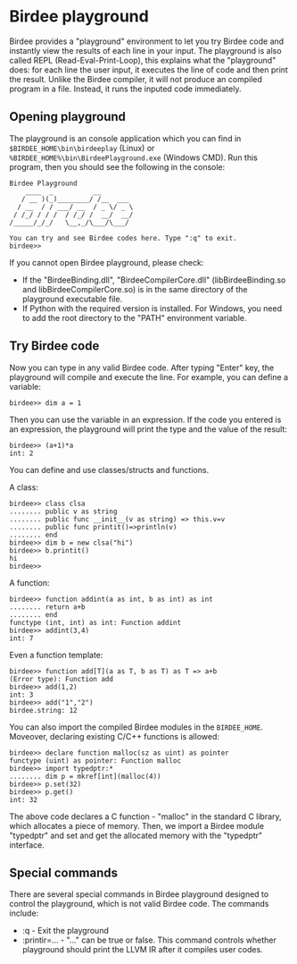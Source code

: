 # Birdee playground

Birdee provides a "playground" environment to let you try Birdee code and instantly view the results of each line in your input. The playground is also called REPL (Read-Eval-Print-Loop), this explains what the "playground" does: for each line the user input, it executes the line of code and then print the result. Unlike the Birdee compiler, it will not produce an compiled program in a file. Instead, it runs the inputed code immediately.

## Opening playground

The playground is an console application which you can find in `$BIRDEE_HOME\bin\birdeeplay` (Linux) or `%BIRDEE_HOME%\bin\BirdeePlayground.exe` (Windows CMD). Run this program, then you should see the following in the console:

```
Birdee Playground
    ____  _          __
   / __ )(_)________/ /__  ___
  / __  / / ___/ __  / _ \/ _ \
 / /_/ / / /  / /_/ /  __/  __/
/_____/_/_/   \__,_/\___/\___/

You can try and see Birdee codes here. Type ":q" to exit.
birdee>>
```

If you cannot open Birdee playground, please check:

 * If the "BirdeeBinding.dll", "BirdeeCompilerCore.dll" (libBirdeeBinding.so and libBirdeeCompilerCore.so) is in the same directory of the playground executable file.
 * If Python with the required version is installed. For Windows, you need to add the root directory to the "PATH" environment variable.


## Try Birdee code

Now you can type in any valid Birdee code. After typing "Enter" key, the playground will compile and execute the line. For example, you can define a variable:

```
birdee>> dim a = 1
```

Then you can use the variable in an expression. If the code you entered is an expression, the playground will print the type and the value of the result:

```
birdee>> (a+1)*a
int: 2
```

You can define and use classes/structs and functions.

A class:

```
birdee>> class clsa
........ public v as string
........ public func __init__(v as string) => this.v=v
........ public func printit()=>println(v)
........ end
birdee>> dim b = new clsa("hi")
birdee>> b.printit()
hi
birdee>>
```

A function:

```
birdee>> function addint(a as int, b as int) as int
........ return a+b
........ end
functype (int, int) as int: Function addint
birdee>> addint(3,4)
int: 7
```

Even a function template: 

```
birdee>> function add[T](a as T, b as T) as T => a+b
(Error type): Function add
birdee>> add(1,2)
int: 3
birdee>> add("1","2")
birdee.string: 12
```

You can also import the compiled Birdee modules in the `BIRDEE_HOME`. Moveover, declaring existing C/C++ functions is allowed:

```
birdee>> declare function malloc(sz as uint) as pointer
functype (uint) as pointer: Function malloc
birdee>> import typedptr:*
........ dim p = mkref[int](malloc(4))
birdee>> p.set(32)
birdee>> p.get()
int: 32
```

The above code declares a C function - "malloc" in the standard C library, which allocates a piece of memory. Then, we import a Birdee module "typedptr" and set and get the allocated memory with the "typedptr" interface.

## Special commands

There are several special commands in Birdee playground designed to control the playground, which is not valid Birdee code. The commands include:

 * :q - Exit the playground
 * :printir=... - "..." can be true or false. This command controls whether playground should print the LLVM IR after it compiles user codes. 